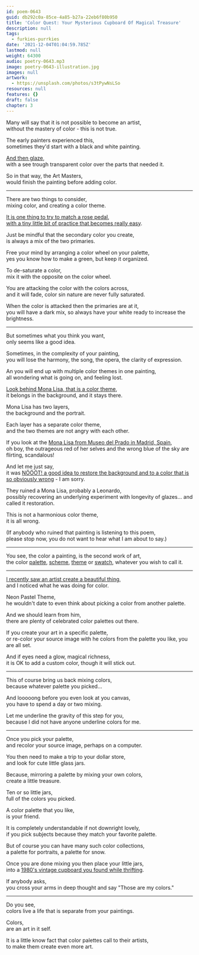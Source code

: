 ```yaml
---
id: poem-0643
guid: db292c0a-85ce-4a85-b27a-22eb6f80b950
title: 'Color Quest: Your Mysterious Cupboard Of Magical Treasure'
description: null
tags:
  - furkies-purrkies
date: '2021-12-04T01:04:59.785Z'
lastmod: null
weight: 64300
audio: poetry-0643.mp3
image: poetry-0643-illustration.jpg
images: null
artwork:
  - https://unsplash.com/photos/s3tPywNsLSo
resources: null
features: {}
draft: false
chapter: 3
---
```


Many will say that it is not possible to become an artist,\
without the mastery of color - this is not true.

The early painters experienced this,\
sometimes they'd start with a black and white painting.

[And then glaze](https://www.youtube.com/watch?v=ipf3_sXts_o),\
with a see trough transparent color over the parts that needed it.

So in that way, the Art Masters,\
would finish the painting before adding color.

---

There are two things to consider,\
mixing color, and creating a color theme.

[It is one thing to try to match a rose pedal](https://www.youtube.com/watch?v=kutBRWFcTpE),\
[with a tiny little bit of practice that becomes really easy](https://www.youtube.com/watch?v=dhLq1M13TUE).

Just be mindful that the secondary color you create,\
is always a mix of the two primaries.

Free your mind by arranging a color wheel on your palette,\
yes you know how to make a green, but keep it organized.

To de-saturate a color,\
mix it with the opposite on the color wheel.

You are attacking the color with the colors across,\
and it will fade, color sin nature are never fully saturated.

When the color is attacked then the primaries are at it,\
you will have a dark mix, so always have your white ready to increase the brightness.

---

But sometimes what you think you want,\
only seems like a good idea.

Sometimes, in the complexity of your painting,\
you will lose the harmony, the song, the opera, the clarity of expression.

An you will end up with multiple color themes in one painting,\
all wondering what is going on, and feeling lost.

[Look behind Mona Lisa, that is a color theme](https://en.wikipedia.org/wiki/Mona_Lisa),\
it belongs in the background, and it stays there.

Mona Lisa has two layers,\
the background and the portrait.

Each layer has a separate color theme,\
and the two themes are not angry with each other.

If you look at the [Mona Lisa from Museo del Prado in Madrid, Spain](https://en.wikipedia.org/wiki/Mona_Lisa_\(Prado\)),\
oh boy, the outrageous red of her selves and the wrong blue of the sky are flirting, scandalous!

And let me just say,\
it was [NÖÖÖT! a good idea to restore the background and to a color that is so obviously wrong](https://www.youtube.com/watch?v=51UoNyqi9Ao) - I am sorry.

They ruined a Mona Lisa, probably a Leonardo,\
possibly recovering an underlying experiment with longevity of glazes... and called it restoration.

This is not a harmonious color theme,\
it is all wrong.

(If anybody who ruined that painting is listening to this poem,\
please stop now, you do not want to hear what I am about to say.)

---

You see, the color a painting, is the second work of art,\
the color [palette](https://coolors.co/palettes/trending), [scheme](https://colorhunt.co/palettes/cream), [theme](https://color.adobe.com/explore) or [swatch](https://colornames.org/fresh/), whatever you wish to call it.

---

[I recently saw an artist create a beautiful thing](https://www.youtube.com/watch?v=c57qq2nE3B0),\
and I noticed what he was doing for color.

Neon Pastel Theme,\
he wouldn't date to even think about picking a color from another palette.

And we should learn from him,\
there are plenty of celebrated color palettes out there.

If you create your art in a specific palette,\
or re-color your source image with he colors from the palette you like, you are all set.

And if eyes need a glow, magical richness,\
it is OK to add a custom color, though it will stick out.

---

This of course bring us back mixing colors,\
because whatever palette you picked...

And looooong before you even look at you canvas,\
you have to spend a day or two mixing.

Let me underline the gravity of this step for you,\
because I did not have anyone underline colors for me.

---

Once you pick your palette,\
and recolor your source image, perhaps on a computer.

You then need to make a trip to your dollar store,\
and look for cute little glass jars.

Because, mirroring a palette by mixing your own colors,\
create a little treasure.

Ten or so little jars,\
full of the colors you picked.

A color palette that you like,\
is your friend.

It is completely understandable if not downright lovely,\
if you pick subjects because they match your favorite palette.

But of course you can have many such color collections,\
a palette for portraits, a palette for snow.

Once you are done mixing you then place your little jars,\
into a [1980's vintage cupboard you found while thrifting](https://www.youtube.com/watch?v=QK8mJJJvaes).

If anybody asks,\
you cross your arms in deep thought and say "Those are my colors."

---

Do you see,\
colors live a life that is separate from your paintings.

Colors,\
are an art in it self.

It is a little know fact that color palettes call to their artists,\
to make them create even more art.
